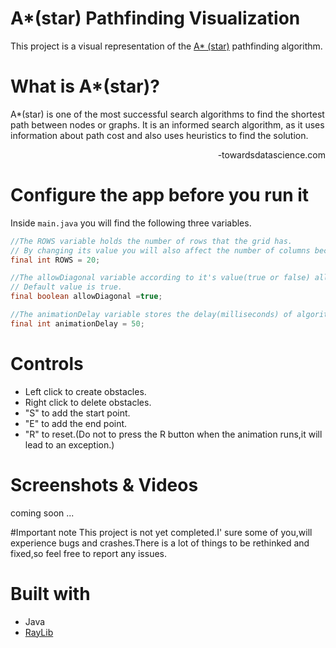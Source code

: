 # A*(star) Pathfinding Visualization 
This project is a visual representation of the [A* (star)](https://en.wikipedia.org/wiki/A*_search_algorithm) pathfinding algorithm.

# What is A*(star)?
A*(star) is one of the most successful search algorithms to find the shortest path between nodes or graphs. It is an informed search algorithm, as it uses information about path cost and also uses heuristics to find the solution.

<p align="right">-towardsdatascience.com</p>


# Configure the app before you run it
Inside `main.java` you will find the following three variables.

```java
//The ROWS variable holds the number of rows that the grid has.
// By changing its value you will also affect the number of columns because rows = columns.
final int ROWS = 20;

//The allowDiagonal variable according to it's value(true or false) allows diagonal movement.
// Default value is true.
final boolean allowDiagonal =true;

//The animationDelay variable stores the delay(milliseconds) of algorithm's visual representation.
final int animationDelay = 50;
```

# Controls
* Left click to create obstacles.
* Right click to delete obstacles.
* "S" to add the start point.
* "E" to add the end point.
* "R" to reset.(Do not to press the R button when the animation runs,it will lead to an exception.)


# Screenshots & Videos
coming soon ...


#Important note
This project is not yet completed.I' sure some of you,will experience bugs and crashes.There is a lot of things to be rethinked and fixed,so feel free to report any issues.

# Built with
* Java
* [RayLib](https://www.raylib.com/)